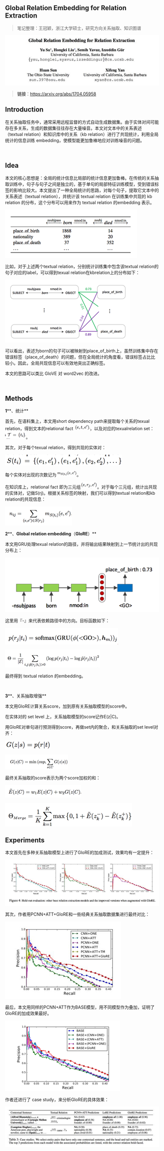 
## Global Relation Embedding for Relation Extraction

> 笔记整理：王冠颖，浙江大学硕士，研究方向关系抽取、知识图谱

![](img/Global-Relation-Embedding-for-Relation-Extraction.md_1.png)

> **链接**：https://arxiv.org/abs/1704.05958

## **Introduction**

在关系抽取任务中，通常采用远程监督的方式自动生成数据集。由于实体对间可能存在多关系，生成的数据集往往存在大量噪音。本文对文本中的关系表述（textual relation）和知识库中的关系（kb relation）进行了共现统计，利用全局统计的信息训练 embedding，使模型能更加鲁棒地应对训练噪音的问题。

 

## **Idea**

本文的核心思想是：全局的统计信息比局部的统计信息更加鲁棒。在传统的关系抽取训练中，句子与句子之间是独立的，基于单句的局部特征训练模型，受到错误标签的影响比较大。本文提出了一种全局统计的思路，对每个句子，提取它文本中的关系表述（textual relation），并统计该 textual relation 在训练集中共现的 kb relation 的分布，这个分布可以用来作为 textual relation 的embedding 表示。

![](img/Global-Relation-Embedding-for-Relation-Extraction.md_2.png)

比如，对于上述两个textual relation，分别统计训练集中包含该textual relation的句子对应的label，可以得到texual relation在kbrelation上的分布如下：

![](img/Global-Relation-Embedding-for-Relation-Extraction.md_3.png)

可以看出，表述为born的句子可以被映射到place_of_birth上，虽然训练集中存在错误标签（place_of_death）的问题，但在全局统计的角度看，错误标签占比比较小。因此，全局共现信息可以有效地突出正确标签。

本文的思路可以类比 GloVE 对 word2vec 的改进。

 

## **Methods**

**1****、统计**

首先，在语料集上，本文用short dependency path来提取每个关系的texual relation，得到文本的relational fact![](img/Global-Relation-Embedding-for-Relation-Extraction.md_4.png)，以及对应的texualrelation set：![](img/Global-Relation-Embedding-for-Relation-Extraction.md_5.png)。

其次，对于每个texual relation，得到共现的实体对：

![](img/Global-Relation-Embedding-for-Relation-Extraction.md_6.png)

每个实体对出现的次数记为![](img/Global-Relation-Embedding-for-Relation-Extraction.md_7.png)。

在知识库上，relational fact 即为三元组![](img/Global-Relation-Embedding-for-Relation-Extraction.md_8.png)。对于每个三元组，统计出共现的实体对，记做S(rj)。根据关系标签的映射，我们可以得到textual relation和kb relation的共现信息：



![](img/Global-Relation-Embedding-for-Relation-Extraction.md_9.png)

**2****、****Global relation embedding****（****GloRE****）**

本文用GRU处理texual relation的路径，并将输出结果映射到上一节统计出的共现分布上：

![](img/Global-Relation-Embedding-for-Relation-Extraction.md_10.png)

这里用『-』来代表依赖路径中的方向。目标函数如下：

![](img/Global-Relation-Embedding-for-Relation-Extraction.md_11.png)



![](img/Global-Relation-Embedding-for-Relation-Extraction.md_12.png)





最终得到 textual relation 的embedding。

 

**3****、关系抽取增强**

本文用GloRE计算关系score，加到原有关系抽取模型的score中。

在实体对的 set level 上，关系抽取模型的score记作E(z|C)。

用GloRE对单句进行预测得到score，再做set内的聚合，和关系抽取的set level对齐：

![](img/Global-Relation-Embedding-for-Relation-Extraction.md_13.png)



![](img/Global-Relation-Embedding-for-Relation-Extraction.md_14.png)





最终关系抽取的score表示为两个score加权的和：

![](img/Global-Relation-Embedding-for-Relation-Extraction.md_15.png)

![](img/Global-Relation-Embedding-for-Relation-Extraction.md_16.png)

## **Experiments**

本文首先在多种关系抽取模型上进行了GloRE的加成测试，效果均有一定提升：

![](img/Global-Relation-Embedding-for-Relation-Extraction.md_17.png)

其次，作者用PCNN+ATT+GloRE和一些经典关系抽取数据集进行最终对比：

![](img/Global-Relation-Embedding-for-Relation-Extraction.md_18.png)

最后，本文用同样的PCNN+ATT作为BASE模型，用不同模型作为叠加，证明了GloRE的加成效果最好。

![](img/Global-Relation-Embedding-for-Relation-Extraction.md_19.png)

作者还进行了 case study，来分析GloRE的具体效果：

![](img/Global-Relation-Embedding-for-Relation-Extraction.md_20.png)



